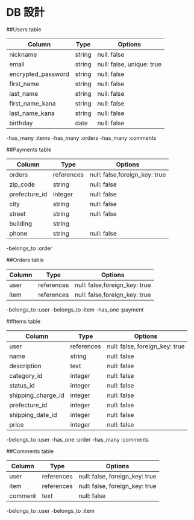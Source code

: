 # DB 設計

##Users table

| Column             | Type                | Options                   |
|--------------------|---------------------|---------------------------|
| nickname           | string              | null: false               |
| email              | string              | null: false, unique: true |
| encrypted_password | string              | null: false               |
| first_name         | string              | null: false               |
| last_name          | string              | null: false               |
| first_name_kana    | string              | null: false               |
| last_name_kana     | string              | null: false               |
| birthday           | date                | null: false               |

-has_many :items
-has_many :orders
-has_many :comments

##Payments table

| Column             | Type                | Options                        |
|--------------------|---------------------|--------------------------------|
| orders             | references          | null: false,foreign_key: true  |
| zip_code           | string              | null: false                    |
| prefecture_id      | integer             | null: false                    |
| city               | string              | null: false                    |
| street             | string              | null: false                    |
| building           | string              |                                |
| phone              | string              | null: false                    |

-belongs_to :order


##Orders table

| Column             | Type                | Options                        |
|--------------------|---------------------|--------------------------------|
| user               | references          | null: false,foreign_key: true  |
| item               | references          | null: false,foreign_key: true  |

-belongs_to :user
-belongs_to :item
-has_one :payment



##Items table

| Column             | Type                | Options                       |
|--------------------|---------------------|-------------------------------|
| user               | references          | null: false, foreign_key: true|
| name               | string              | null: false                   |
| description        | text                | null: false                   |
| category_id        | integer             | null: false                   |               
| status_id          | integer             | null: false                   |       
| shipping_charge_id | integer             | null: false                   |
| prefecture_id      | integer             | null: false                   |
| shipping_date_id   | integer             | null: false                   |
| price              | integer             | null: false                   |

-belongs_to :user
-has_one :order
-has_many :comments


##Comments table

| Column             | Type                | Options                       |
|--------------------|---------------------|-------------------------------|
| user               | references          | null: false, foreign_key: true|                   
| item               | references          | null: false, foreign_key: true|
| comment            | text                | null: false                   |

-belongs_to :user
-belongs_to :item
